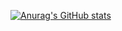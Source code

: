 [![Anurag's GitHub stats](https://github-readme-stats.vercel.app/api?username=Tristan-H11&count_private=true&show_icons=true&theme=dracula)](https://github.com/anuraghazra/github-readme-stats)


<!--
**Tristan-H11/Tristan-H11** is a ✨ _special_ ✨ repository because its `README.md` (this file) appears on your GitHub profile.

Here are some ideas to get you started:

- 🔭 I’m currently working on ...
- 🌱 I’m currently learning ...
- 👯 I’m looking to collaborate on ...
- 🤔 I’m looking for help with ...
- 💬 Ask me about ...
- 📫 How to reach me: ...
- 😄 Pronouns: ...
- ⚡ Fun fact: ...
-->
